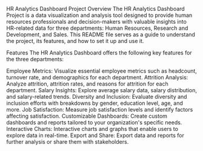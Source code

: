HR Analytics Dashboard Project
Overview
The HR Analytics Dashboard Project is a data visualization and analysis tool designed to provide human resources professionals and decision-makers with valuable insights into HR-related data for three departments: Human Resources, Research and Development, and Sales. This README file serves as a guide to understand the project, its features, and how to set it up and use it.

Features
The HR Analytics Dashboard offers the following key features for the three departments:

Employee Metrics: Visualize essential employee metrics such as headcount, turnover rate, and demographics for each department.
Attrition Analysis: Analyze attrition, attrition rates, and reasons for attrition for each department.
Salary Insights: Explore average salary data, salary distribution, and salary-related trends.
Diversity and Inclusion: Evaluate diversity and inclusion efforts with breakdowns by gender, education level, age, and more.
Job Satisfaction: Measure job satisfaction levels and identify factors affecting satisfaction.
Customizable Dashboards: Create custom dashboards and reports tailored to your organization's specific needs.
Interactive Charts: Interactive charts and graphs that enable users to explore data in real-time.
Export and Share: Export data and reports for further analysis or share them with stakeholders.


